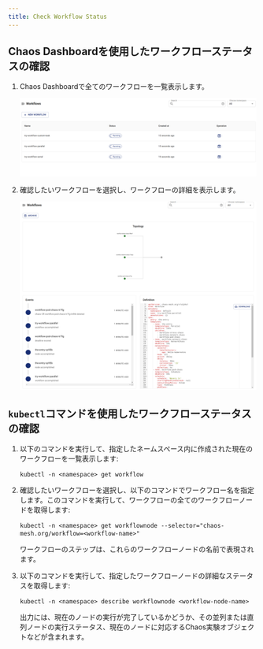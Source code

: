 ```yaml
---
title: Check Workflow Status
---
```


## Chaos Dashboardを使用したワークフローステータスの確認

1. Chaos Dashboardで全てのワークフローを一覧表示します。

   ![List Workflow On Dashboard](./img/list-workflow-on-dashboard.png)

2. 確認したいワークフローを選択し、ワークフローの詳細を表示します。

   ![Workflow Status On Dashboard](./img/workflow-status-on-dashboard.png)

## `kubectl`コマンドを使用したワークフローステータスの確認

1. 以下のコマンドを実行して、指定したネームスペース内に作成された現在のワークフローを一覧表示します:

   ```shell
   kubectl -n <namespace> get workflow
   ```

2. 確認したいワークフローを選択し、以下のコマンドでワークフロー名を指定します。このコマンドを実行して、ワークフローの全てのワークフローノードを取得します:

   ```shell
   kubectl -n <namespace> get workflownode --selector="chaos-mesh.org/workflow=<workflow-name>"
   ```

   ワークフローのステップは、これらのワークフローノードの名前で表現されます。

3. 以下のコマンドを実行して、指定したワークフローノードの詳細なステータスを取得します:

   ```shell
   kubectl -n <namespace> describe workflownode <workflow-node-name>
   ```

   出力には、現在のノードの実行が完了しているかどうか、その並列または直列ノードの実行ステータス、現在のノードに対応するChaos実験オブジェクトなどが含まれます。